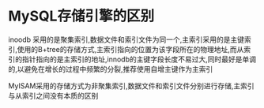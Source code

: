 # MySQL存储引擎的区别 
inoodb 采用的是聚集索引,数据文件和索引文件为同一个,主索引采用的是主键索引,使用的B+tree的存储方式,主索引指向的位置为该字段所在的物理地址,而从索引的指针指向的是主索引的地址,innodb的主键字段长度不易过大,同时最好是单调的,以避免在增长的过程中频繁的分裂,推荐使用自增主键作为主索引

MyISAM采用的存储方式为非聚集索引,数据文件和索引文件分别进行存储,主索引与从索引之间没有本质的区别